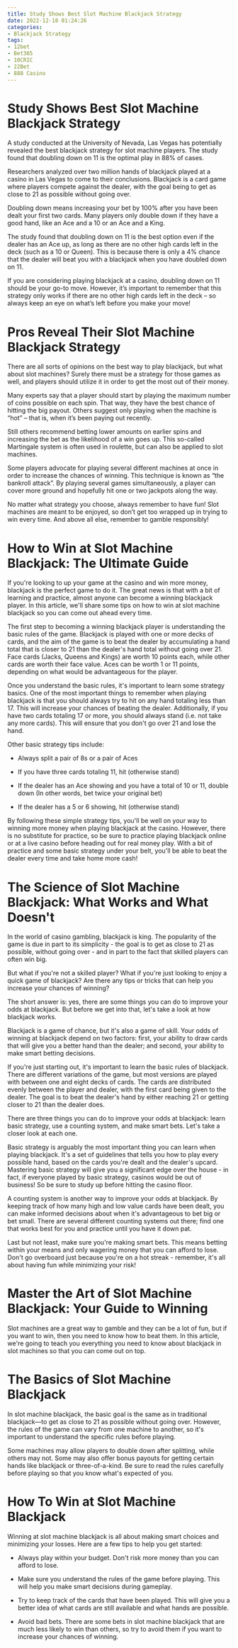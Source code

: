 ```yaml
---
title: Study Shows Best Slot Machine Blackjack Strategy
date: 2022-12-18 01:24:26
categories:
- Blackjack Strategy
tags:
- 12bet
- Bet365
- 10CRIC
- 22Bet
- 888 Casino
---
```



#  Study Shows Best Slot Machine Blackjack Strategy

A study conducted at the University of Nevada, Las Vegas has potentially revealed the best blackjack strategy for slot machine players. The study found that doubling down on 11 is the optimal play in 88% of cases.

Researchers analyzed over two million hands of blackjack played at a casino in Las Vegas to come to their conclusions. Blackjack is a card game where players compete against the dealer, with the goal being to get as close to 21 as possible without going over.

Doubling down means increasing your bet by 100% after you have been dealt your first two cards. Many players only double down if they have a good hand, like an Ace and a 10 or an Ace and a King.

The study found that doubling down on 11 is the best option even if the dealer has an Ace up, as long as there are no other high cards left in the deck (such as a 10 or Queen). This is because there is only a 4% chance that the dealer will beat you with a blackjack when you have doubled down on 11.

If you are considering playing blackjack at a casino, doubling down on 11 should be your go-to move. However, it’s important to remember that this strategy only works if there are no other high cards left in the deck – so always keep an eye on what’s left before you make your move!

#  Pros Reveal Their Slot Machine Blackjack Strategy

There are all sorts of opinions on the best way to play blackjack, but what about slot machines? Surely there must be a strategy for those games as well, and players should utilize it in order to get the most out of their money.

Many experts say that a player should start by playing the maximum number of coins possible on each spin. That way, they have the best chance of hitting the big payout. Others suggest only playing when the machine is “hot” – that is, when it’s been paying out recently.

Still others recommend betting lower amounts on earlier spins and increasing the bet as the likelihood of a win goes up. This so-called Martingale system is often used in roulette, but can also be applied to slot machines.

Some players advocate for playing several different machines at once in order to increase the chances of winning. This technique is known as “the bankroll attack”. By playing several games simultaneously, a player can cover more ground and hopefully hit one or two jackpots along the way.

No matter what strategy you choose, always remember to have fun! Slot machines are meant to be enjoyed, so don’t get too wrapped up in trying to win every time. And above all else, remember to gamble responsibly!

#  How to Win at Slot Machine Blackjack: The Ultimate Guide

If you're looking to up your game at the casino and win more money, blackjack is the perfect game to do it. The great news is that with a bit of learning and practice, almost anyone can become a winning blackjack player. In this article, we'll share some tips on how to win at slot machine blackjack so you can come out ahead every time.

The first step to becoming a winning blackjack player is understanding the basic rules of the game. Blackjack is played with one or more decks of cards, and the aim of the game is to beat the dealer by accumulating a hand total that is closer to 21 than the dealer's hand total without going over 21. Face cards (Jacks, Queens and Kings) are worth 10 points each, while other cards are worth their face value. Aces can be worth 1 or 11 points, depending on what would be advantageous for the player.

Once you understand the basic rules, it's important to learn some strategy basics. One of the most important things to remember when playing blackjack is that you should always try to hit on any hand totaling less than 17. This will increase your chances of beating the dealer. Additionally, if you have two cards totaling 17 or more, you should always stand (i.e. not take any more cards). This will ensure that you don't go over 21 and lose the hand.

Other basic strategy tips include:

* Always split a pair of 8s or a pair of Aces

* If you have three cards totaling 11, hit (otherwise stand)

* If the dealer has an Ace showing and you have a total of 10 or 11, double down (In other words, bet twice your original bet)

* If the dealer has a 5 or 6 showing, hit (otherwise stand) 

By following these simple strategy tips, you'll be well on your way to winning more money when playing blackjack at the casino. However, there is no substitute for practice, so be sure to practice playing blackjack online or at a live casino before heading out for real money play. With a bit of practice and some basic strategy under your belt, you'll be able to beat the dealer every time and take home more cash!

#  The Science of Slot Machine Blackjack: What Works and What Doesn't

In the world of casino gambling, blackjack is king. The popularity of the game is due in part to its simplicity - the goal is to get as close to 21 as possible, without going over - and in part to the fact that skilled players can often win big.

But what if you're not a skilled player? What if you're just looking to enjoy a quick game of blackjack? Are there any tips or tricks that can help you increase your chances of winning?

The short answer is: yes, there are some things you can do to improve your odds at blackjack. But before we get into that, let's take a look at how blackjack works.

Blackjack is a game of chance, but it's also a game of skill. Your odds of winning at blackjack depend on two factors: first, your ability to draw cards that will give you a better hand than the dealer; and second, your ability to make smart betting decisions.

If you're just starting out, it's important to learn the basic rules of blackjack. There are different variations of the game, but most versions are played with between one and eight decks of cards. The cards are distributed evenly between the player and dealer, with the first card being given to the dealer. The goal is to beat the dealer's hand by either reaching 21 or getting closer to 21 than the dealer does.

There are three things you can do to improve your odds at blackjack: learn basic strategy, use a counting system, and make smart bets. Let's take a closer look at each one.

Basic strategy is arguably the most important thing you can learn when playing blackjack. It's a set of guidelines that tells you how to play every possible hand, based on the cards you're dealt and the dealer's upcard. Mastering basic strategy will give you a significant edge over the house - in fact, if everyone played by basic strategy, casinos would be out of business! So be sure to study up before hitting the casino floor.

A counting system is another way to improve your odds at blackjack. By keeping track of how many high and low value cards have been dealt, you can make informed decisions about when it's advantageous to bet big or bet small. There are several different counting systems out there; find one that works best for you and practice until you have it down pat.

Last but not least, make sure you're making smart bets. This means betting within your means and only wagering money that you can afford to lose. Don't go overboard just because you're on a hot streak - remember, it's all about having fun while minimizing your risk!

#  Master the Art of Slot Machine Blackjack: Your Guide to Winning

Slot machines are a great way to gamble and they can be a lot of fun, but if you want to win, then you need to know how to beat them. In this article, we're going to teach you everything you need to know about blackjack in slot machines so that you can come out on top.

# The Basics of Slot Machine Blackjack

In slot machine blackjack, the basic goal is the same as in traditional blackjack—to get as close to 21 as possible without going over. However, the rules of the game can vary from one machine to another, so it's important to understand the specific rules before playing.

Some machines may allow players to double down after splitting, while others may not. Some may also offer bonus payouts for getting certain hands like blackjack or three-of-a-kind. Be sure to read the rules carefully before playing so that you know what's expected of you.

# How To Win at Slot Machine Blackjack

Winning at slot machine blackjack is all about making smart choices and minimizing your losses. Here are a few tips to help you get started:

- Always play within your budget. Don't risk more money than you can afford to lose.

- Make sure you understand the rules of the game before playing. This will help you make smart decisions during gameplay.

- Try to keep track of the cards that have been played. This will give you a better idea of what cards are still available and what hands are possible.

- Avoid bad bets. There are some bets in slot machine blackjack that are much less likely to win than others, so try to avoid them if you want to increase your chances of winning.